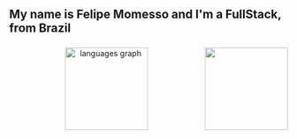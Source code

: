<h2 align="left">My name is Felipe Momesso and I'm a FullStack, from Brazil</h2>

###

<div align="center">
  <img align="right" height="150" src="https://i.pinimg.com/originals/7a/d1/f4/7ad1f4c5a9d6f73104ab11217d33827c.gif"  />

  <img src="https://github-readme-stats.vercel.app/api/top-langs?username=Momessito&locale=en&hide_title=false&layout=compact&card_width=320&langs_count=5&theme=dracula&hide_border=false" height="150" alt="languages graph"  />
</div>

###


###
